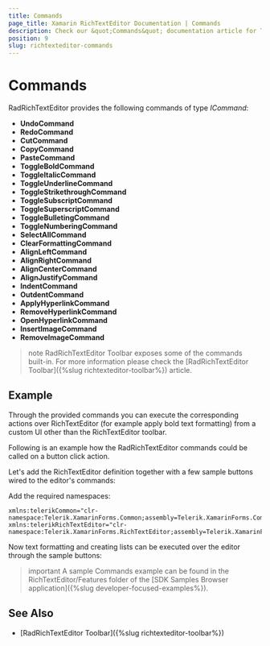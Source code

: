 ```yaml
---
title: Commands
page_title: Xamarin RichTextEditor Documentation | Commands
description: Check our &quot;Commands&quot; documentation article for Telerik RichTextEditor for Xamarin control.
position: 9
slug: richtexteditor-commands
---
```


# Commands

RadRichTextEditor provides the following commands of type *ICommand*:

* **UndoCommand**
* **RedoCommand**
* **CutCommand**
* **CopyCommand**
* **PasteCommand**
* **ToggleBoldCommand**
* **ToggleItalicCommand**
* **ToggleUnderlineCommand**
* **ToggleStrikethroughCommand**
* **ToggleSubscriptCommand**
* **ToggleSuperscriptCommand**
* **ToggleBulletingCommand**
* **ToggleNumberingCommand**
* **SelectAllCommand**
* **ClearFormattingCommand**
* **AlignLeftCommand**
* **AlignRightCommand**
* **AlignCenterCommand**
* **AlignJustifyCommand**
* **IndentCommand**
* **OutdentCommand**
* **ApplyHyperlinkCommand**
* **RemoveHyperlinkCommand**
* **OpenHyperlinkCommand**
* **InsertImageCommand**
* **RemoveImageCommand**

>note RadRichTextEditor Toolbar exposes some of the commands built-in. For more information please check the [RadRichTextEditor Toolbar]({%slug richtexteditor-toolbar%}) article.

## Example

Through the provided commands you can execute the corresponding actions over RichTextEditor (for example apply bold text formatting) from a custom UI other than the RichTextEditor toolbar. 

Following is an example how the RadRichTextEditor commands could be called on a button click action. 

Let's add the RichTextEditor definition together with a few sample buttons wired to the editor's commands:

<snippet id='richtexteditor-commands-xaml' />

Add the required namespaces:

```XAML
xmlns:telerikCommon="clr-namespace:Telerik.XamarinForms.Common;assembly=Telerik.XamarinForms.Common"
xmlns:telerikRichTextEditor="clr-namespace:Telerik.XamarinForms.RichTextEditor;assembly=Telerik.XamarinForms.RichTextEditor"
```

Now text formatting and creating lists can be executed over the editor through the sample buttons:

>important A sample Commands example can be found in the RichTextEditor/Features folder of the [SDK Samples Browser application]({%slug developer-focused-examples%}).

## See Also

- [RadRichTextEditor Toolbar]({%slug richtexteditor-toolbar%})
